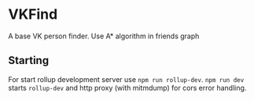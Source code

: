 # VKFind

A base VK person finder. Use A\* algorithm in friends graph

## Starting

For start rollup development server use `npm run rollup-dev`.
`npm run dev` starts `rollup-dev` and http proxy (with mitmdump)
for cors error handling.
